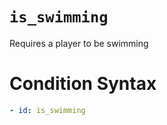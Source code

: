 # `is_swimming`

Requires a player to be swimming

# Condition Syntax
```yaml
- id: is_swimming
```
